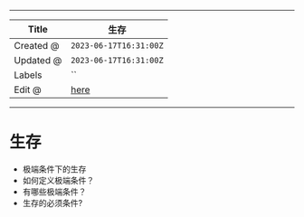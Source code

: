 -----

| Title     | 生存                                                  |
| --------- | --------------------------------------------------- |
| Created @ | `2023-06-17T16:31:00Z`                              |
| Updated @ | `2023-06-17T16:31:00Z`                              |
| Labels    | \`\`                                                |
| Edit @    | [here](https://github.com/junxnone/wiki/issues/164) |

-----

# 生存

  - 极端条件下的生存
  - 如何定义极端条件？
  - 有哪些极端条件？
  - 生存的必须条件?
